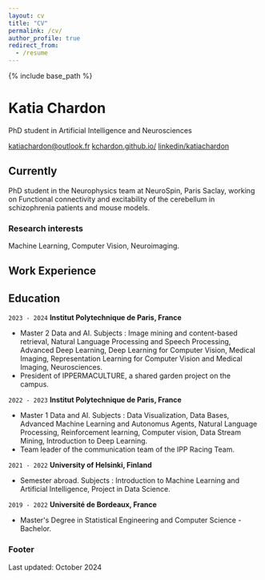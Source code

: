 ```yaml
---
layout: cv
title: "CV"
permalink: /cv/
author_profile: true
redirect_from:
  - /resume
---
```


{% include base_path %}

# Katia Chardon
PhD student in Artificial Intelligence and Neurosciences

<div id="webaddress">
<a href="katiachardon@outlook.fr">katiachardon@outlook.fr</a>
<a href="https://kchardon.github.io/">kchardon.github.io/</a>
<a href="https://www.linkedin.com/in/katiachardon">linkedin/katiachardon</a>
</div>


## Currently

PhD student in the Neurophysics team at NeuroSpin, Paris Saclay, working on Functional connectivity and excitability of the cerebellum in schizophrenia patients and mouse models.


### Research interests

Machine Learning, Computer Vision, Neuroimaging.


## Work Experience



## Education

`2023 - 2024`
__Institut Polytechnique de Paris, France__

- Master 2 Data and AI. Subjects : Image mining and content-based retrieval, Natural Language Processing and Speech Processing, Advanced Deep Learning, Deep Learning for Computer Vision, Medical Imaging, Representation Learning for Computer Vision and Medical Imaging, Neurosciences.
- President of IPPERMACULTURE, a shared garden project on the campus.

`2022 - 2023`
__Institut Polytechnique de Paris, France__

- Master 1 Data and AI. Subjects : Data Visualization, Data Bases, Advanced Machine Learning and Autonomus Agents, Natural Language Processing, Reinforcement learning, Computer vision, Data Stream Mining, Introduction to Deep Learning.
- Team leader of the communication team of the IPP Racing Team.

`2021 - 2022`
__University of Helsinki, Finland__

- Semester abroad. Subjects : Introduction to Machine Learning and Artificial Intelligence, Project in Data Science.

`2019 - 2022`
__Université de Bordeaux, France__

- Master's Degree in Statistical Engineering and Computer Science - Bachelor.

<!--
## Awards

`2012`
President, *Royal Society*, London, UK

Associate, *French Academy of Science*, Paris, France



## Publications

A list is also available [online](http://scholar.google.co.uk/citations?user=LTOTl0YAAAAJ) 

### Journals

`1669`
Newton Sir I, De analysi per æquationes numero terminorum infinitas. 

`1669`
Lectiones opticæ.

etc. etc. etc.

### Patents

`2012`
Infinitesimal calculus for solutions to physics problems, [SMBC](http://www.techdirt.com/articles/20121011/09312820678/if-patents-had-been-around-time-newton.shtml) patent 001


## Occupation

`1600`
__Royal Mint__, London

- Warden
- Minted coins

`1600`
__Lucasian professor of Mathematics__, Cambridge University
-->


### Footer

Last updated: October 2024